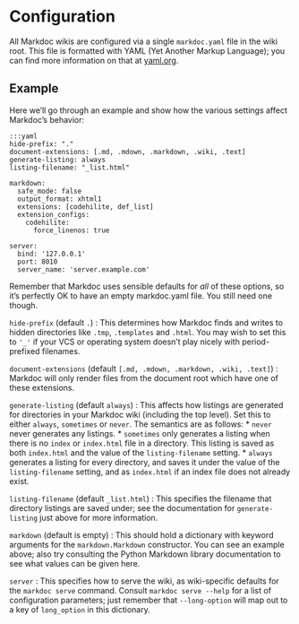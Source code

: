 # Configuration

All Markdoc wikis are configured via a single `markdoc.yaml` file in the wiki root. This file is formatted with YAML (Yet Another Markup Language); you can find more information on that at [yaml.org](http://yaml.org/).

## Example

Here we’ll go through an example and show how the various settings affect Markdoc’s behavior:

    :::yaml
    hide-prefix: "."
    document-extensions: [.md, .mdown, .markdown, .wiki, .text]
    generate-listing: always
    listing-filename: "_list.html"
    
    markdown:
      safe_mode: false
      output_format: xhtml1
      extensions: [codehilite, def_list]
      extension_configs:
        codehilite:
          force_linenos: true
    
    server:
      bind: '127.0.0.1'
      port: 8010
      server_name: 'server.example.com'

Remember that Markdoc uses sensible defaults for *all* of these options, so it’s perfectly OK to have an empty markdoc.yaml file. You still need one though.

`hide-prefix` (default `.`)
: This determines how Markdoc finds and writes to hidden directories like `.tmp`, `.templates` and `.html`. You may wish to set this to `'_'` if your VCS or operating system doesn’t play nicely with period-prefixed filenames.

`document-extensions` (default `[.md, .mdown, .markdown, .wiki, .text]`)
: Markdoc will only render files from the document root which have one of these extensions.

`generate-listing` (default `always`)
: This affects how listings are generated for directories in your Markdoc wiki (including the top level). Set this to either `always`, `sometimes` or `never`. The semantics are as follows:
    * `never` never generates any listings.
    * `sometimes` only generates a listing when there is no `index` or `index.html` file in a directory. This listing is saved as both `index.html` and the value of the `listing-filename` setting.
    * `always` generates a listing for every directory, and saves it under the value of the `listing-filename` setting, and as `index.html` if an index file does not already exist.

`listing-filename` (default `_list.html`)
: This specifies the filename that directory listings are saved under; see the documentation for `generate-listing` just above for more information.

`markdown` (default is empty)
: This should hold a dictionary with keyword arguments for the `markdown.Markdown` constructor. You can see an example above; also try consulting the Python Markdown library documentation to see what values can be given here.

`server`
: This specifies how to serve the wiki, as wiki-specific defaults for the `markdoc serve` command. Consult `markdoc serve --help` for a list of configuration parameters; just remember that `--long-option` will map out to a key of `long_option` in this dictionary.
